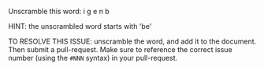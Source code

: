 Unscramble this word: i g e n b

HINT: the unscrambled word starts with 'be'



TO RESOLVE THIS ISSUE: unscramble the word, and add it to the document. Then submit a pull-request.  Make sure to reference the correct issue  number (using the `#NNN` syntax) in your pull-request. 
